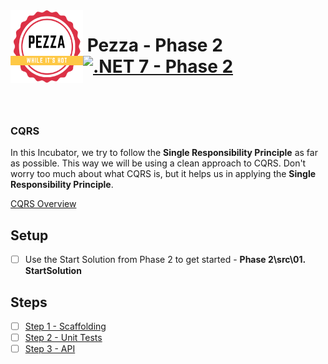 <img align="left" width="116" height="116" src="./Assets/pezza-logo.png" />

# &nbsp;**Pezza - Phase 2** [![.NET 7 - Phase 2](https://github.com/entelect-incubator/.NET/actions/workflows/dotnet-phase2-finalsolution.yml/badge.svg?branch=master)](https://github.com/entelect-incubator/.NET/actions/workflows/dotnet-phase2-finalsolution.yml)

<br/><br/>

### **CQRS**

In this Incubator, we try to follow the **Single Responsibility Principle** as far as possible. This way we will be using a clean approach to CQRS. Don't worry too much about what CQRS is, but it helps us in applying the **Single Responsibility Principle**.

[CQRS Overview](https://docs.microsoft.com/en-us/azure/architecture/patterns/cqrs)

## **Setup**

- [ ] Use the Start Solution from Phase 2 to get started - **Phase 2\src\01. StartSolution**

## **Steps**

- [ ] [Step 1 - Scaffolding](https://github.com/entelect-incubator/.NET/tree/master/Phase%202/Step%201)
- [ ] [Step 2 - Unit Tests](https://github.com/entelect-incubator/.NET/tree/master/Phase%202/Step%202)
- [ ] [Step 3 - API](https://github.com/entelect-incubator/.NET/tree/master/Phase%202/Step%203)